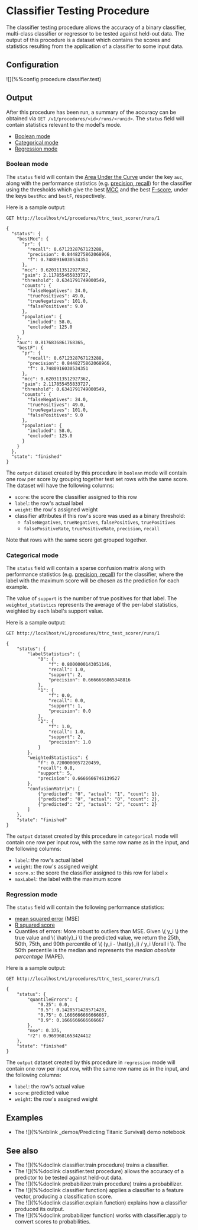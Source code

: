 # Classifier Testing Procedure

The classifier testing procedure allows the accuracy of a binary classifier, multi-class classifier or regressor  to be tested against held-out data. The output of this procedure is a dataset which contains the scores and statistics resulting from the application of a classifier to some input data.

## Configuration

![](%%config procedure classifier.test)

## Output

After this procedure has been run, a summary of the accuracy can be obtained via 
`GET /v1/procedures/<id>/runs/<runid>`. The `status` field will contain statistics relevant
to the model's mode.

- <a href="#boolean">Boolean mode</a>
- <a href="#categorical">Categorical mode</a>
- <a href="#regression">Regression mode</a>

### <a name="boolean"></a>Boolean mode

The `status` field will contain the [Area
Under the Curve](http://en.wikipedia.org/wiki/Receiver_operating_characteristic#Area_under_the_curve) under the key `auc`, along with the performance statistics (e.g. [precision, recall](http://en.wikipedia.org/wiki/Precision_and_recall)) for the classifier using
the thresholds which give the best [MCC](http://en.wikipedia.org/wiki/Matthews_correlation_coefficient) and the best [F-score](http://en.wikipedia.org/wiki/F1_score), under the keys `bestMcc` and
`bestF`, respectively.

Here is a sample output:

```
GET http://localhost/v1/procedures/ttnc_test_scorer/runs/1

{
  "status": {
    "bestMcc": {
      "pr": {
        "recall": 0.6712328767123288, 
        "precision": 0.8448275862068966, 
        "f": 0.7480916030534351
      }, 
      "mcc": 0.6203113512927362, 
      "gain": 2.117855455833727, 
      "threshold": 0.6341791749000549, 
      "counts": {
        "falseNegatives": 24.0, 
        "truePositives": 49.0, 
        "trueNegatives": 101.0, 
        "falsePositives": 9.0
      }, 
      "population": {
        "included": 58.0, 
        "excluded": 125.0
      }
    }, 
    "auc": 0.8176836861768365, 
    "bestF": {
      "pr": {
        "recall": 0.6712328767123288, 
        "precision": 0.8448275862068966, 
        "f": 0.7480916030534351
      }, 
      "mcc": 0.6203113512927362, 
      "gain": 2.117855455833727, 
      "threshold": 0.6341791749000549, 
      "counts": {
        "falseNegatives": 24.0, 
        "truePositives": 49.0, 
        "trueNegatives": 101.0, 
        "falsePositives": 9.0
      }, 
      "population": {
        "included": 58.0, 
        "excluded": 125.0
      }
    }
  }, 
  "state": "finished"
}

```

The `output` dataset created by this procedure in `boolean` mode 
will contain one row per score by grouping together test set rows
with the same score. The dataset will have the following columns:

* `score`: the score the classifier assigned to this row
* `label`: the row's actual label
* `weight`: the row's assigned weight
* classifier attributes if this row's score was used as a binary threshold:
  * `falseNegatives`, `trueNegatives`, `falsePositives`, `truePositives`
  * `falsePositiveRate`, `truePositiveRate`, `precision`, `recall`

Note that rows with the same score get grouped together.

### <a name="categorical"></a>Categorical mode

The `status` field will contain a sparse confusion matrix along with performance 
statistics (e.g. [precision, recall](http://en.wikipedia.org/wiki/Precision_and_recall)) 
for the classifier, where the label with the maximum score will be chosen as the
prediction for each example. 

The value of `support` is the number of true positives
for that label. The `weighted_statistics` represents the average of the 
per-label statistics, weighted by each label's support value.

Here is a sample output:

```
GET http://localhost/v1/procedures/ttnc_test_scorer/runs/1

{
    "status": {
        "labelStatistics": {
            "0": {
                "f": 0.8000000143051146,
                "recall": 1.0,
                "support": 2,
                "precision": 0.6666666865348816
            },
            "1": {
                "f": 0.0,
                "recall": 0.0,
                "support": 1,
                "precision": 0.0
            },
            "2": {
                "f": 1.0,
                "recall": 1.0,
                "support": 2,
                "precision": 1.0
            }
        },
        "weightedStatistics": {
            "f": 0.7200000057220459,
            "recall": 0.8,
            "support": 5,
            "precision": 0.6666666746139527
        },
        "confusionMatrix": [
            {"predicted": "0", "actual": "1", "count": 1},
            {"predicted": "0", "actual": "0", "count": 2},
            {"predicted": "2", "actual": "2", "count": 2}
        ]
    },
    "state": "finished"
}
```

The `output` dataset created by this procedure in `categorical` mode 
will contain one row per input row, 
with the same row name as in the input, and the following columns:

* `label`: the row's actual label
* `weight`: the row's assigned weight
* `score.x`: the score the classifier assigned to this row for label `x`
* `maxLabel`: the label with the maximum score


### <a name="regression"></a>Regression mode

The `status` field will contain the following performance statistics:

- [mean squared error](https://en.wikipedia.org/wiki/Mean_squared_error) (MSE)
- [R squared score](https://en.wikipedia.org/wiki/Coefficient_of_determination)
- Quantiles of errors: More robust to outliers than MSE. Given \\( y_i \\) the true 
value and \\( \hat{y}_i \\) the predicted value, we return the 25th, 50th, 75th, and 90th
percentile of \\( (y_i - \hat{y}_i) / y_i \forall i \\). The 50th percentile is
the median and represents the *median absolute percentage* (MAPE).

Here is a sample output:

```
GET http://localhost/v1/procedures/ttnc_test_scorer/runs/1

{
    "status": {
        "quantileErrors": {
            "0.25": 0.0,
            "0.5": 0.1428571428571428,
            "0.75": 0.1666666666666667,
            "0.9": 0.1666666666666667
        },
        "mse": 0.375,
        "r2": 0.9699681653424412
    },
    "state": "finished"
}
```

The `output` dataset created by this procedure in `regression` mode 
will contain one row per input row, 
with the same row name as in the input, and the following columns:

* `label`: the row's actual value
* `score`: predicted value
* `weight`: the row's assigned weight

## Examples

* The ![](%%nblink _demos/Predicting Titanic Survival) demo notebook

## See also

* The ![](%%doclink classifier.train procedure) trains a classifier.
* The ![](%%doclink classifier.test procedure) allows the accuracy of a predictor to be tested against
held-out data.
* The ![](%%doclink probabilizer.train procedure) trains a probabilizer.
* The ![](%%doclink classifier function) applies a classifier to a feature vector, producing a classification score.
* The ![](%%doclink classifier.explain function) explains how a classifier produced its output.
* The ![](%%doclink probabilizer function) works with classifier.apply to convert scores to probabilities.
